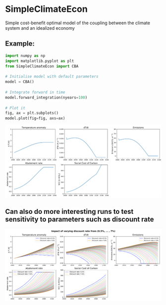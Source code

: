 # SimpleClimateEcon
Simple cost-benefit optimal model of the coupling between the climate system and an idealized economy

## Example:

```python
import numpy as np
import matplotlib.pyplot as plt
from SimpleClimateEcon import CBA

# Initialise model with default parameters
model = CBA()

# Integrate forward in time
model.forward_integration(nyears=100)

# Plot it
fig, ax = plt.subplots()
model.plot(fig=fig, axs=ax)
```
![Figure](Example_figure.png)

## Can also do more interesting runs to test sensitivity to parameters such as discount rate
![Impact of varying the discount rate in the model](varying_discount_rate.png)
